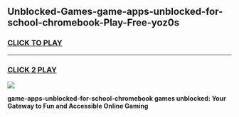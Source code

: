 
## Unblocked-Games-game-apps-unblocked-for-school-chromebook-Play-Free-yoz0s
<h3>
<a href="https://premium76.site?title=game-apps-unblocked-for-school-chromebook&ref=21A">CLICK TO PLAY</a></h3>
<hr>

<h3>
<a href="https://premium76.site?title=game-apps-unblocked-for-school-chromebook&ref=21A">CLICK 2 PLAY</a>
  
</h3>

<a href="https://premium76.site?title=game-apps-unblocked-for-school-chromebook&ref=21A"><img src="https://clearcache.store/games.png"></a>


**game-apps-unblocked-for-school-chromebook games unblocked: Your Gateway to Fun and Accessible Online Gaming**
